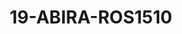 ---
title: 19-ABIRA-ROS1510
image: /v1543919832/viterbo/19-ABIRA-ROS1510.jpg
brand: rosa-clara
layout: vestito
---